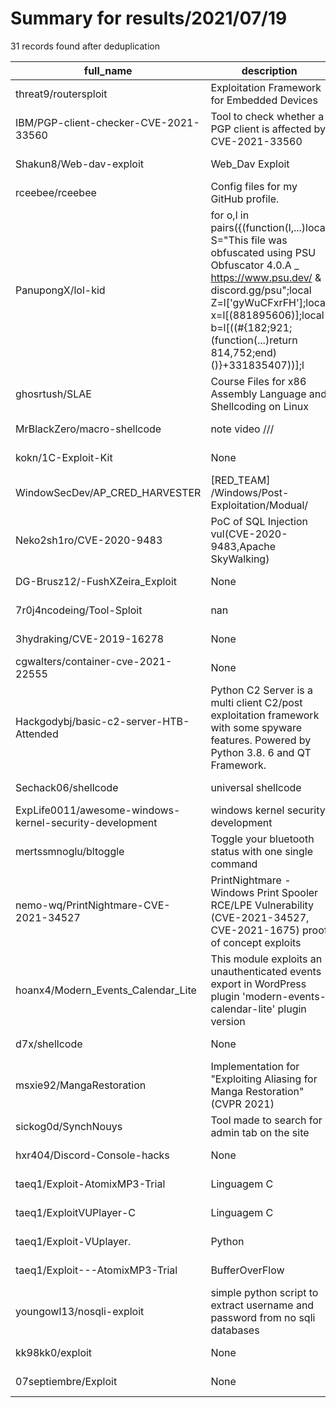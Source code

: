 
# Summary for results/2021/07/19
    
31 records found after deduplication

| full_name | description | html_url | matched_list | matched_count | pushed_at | size | stargazers_count | language | forks_count |
|---------------------------------------------------------|------------------------------------------------------------------------------------------------------------------------------------------------------------------------------------------------------------------------------------------------------------------|----------------------------------------------------------------------------|-----------------------------|-----------------|---------------------------|--------|--------------------|------------|---------------|
| threat9/routersploit | Exploitation Framework for Embedded Devices | https://github.com/threat9/routersploit | ['exploit'] | 1 | 2021-07-19 06:07:19+00:00 | 1816 | 9584 | Python | 2068 |
| IBM/PGP-client-checker-CVE-2021-33560 | Tool to check whether a PGP client is affected by CVE-2021-33560 | https://github.com/IBM/PGP-client-checker-CVE-2021-33560 | ['cve-2'] | 1 | 2021-07-19 14:20:38+00:00 | 9 | 2 | Python | 0 |
| Shakun8/Web-dav-exploit | Web_Dav Exploit | https://github.com/Shakun8/Web-dav-exploit | ['exploit'] | 1 | 2021-07-19 14:42:44+00:00 | 3 | 0 | Python | 1 |
| rceebee/rceebee | Config files for my GitHub profile. | https://github.com/rceebee/rceebee | ['rce'] | 1 | 2021-07-19 13:12:36+00:00 | 0 | 0 | | 0 |
| PanupongX/lol-kid | for o,l in pairs({(function(l,...)local S="This file was obfuscated using PSU Obfuscator 4.0.A _ https://www.psu.dev/ & discord.gg/psu";local Z=l['gyWuCFxrFH'];local x=l[(881895606)];local b=l[((#{182;921;(function(...)return 814,752;end)()}+331835407))];l | https://github.com/PanupongX/lol-kid | ['exploit'] | 1 | 2021-07-19 11:23:57+00:00 | 40 | 0 | | 0 |
| ghosrtush/SLAE | Course Files for x86 Assembly Language and Shellcoding on Linux | https://github.com/ghosrtush/SLAE | ['shellcode'] | 1 | 2021-07-19 20:49:14+00:00 | 0 | 0 | Assembly | 0 |
| MrBlackZero/macro-shellcode | note video /// | https://github.com/MrBlackZero/macro-shellcode | ['shellcode'] | 1 | 2021-07-19 09:50:36+00:00 | 16673 | 1 | | 0 |
| kokn/1C-Exploit-Kit | None | https://github.com/kokn/1C-Exploit-Kit | ['exploit'] | 1 | 2021-07-19 09:23:51+00:00 | 1882 | 0 | Python | 0 |
| WindowSecDev/AP_CRED_HARVESTER | [RED_TEAM] /Windows/Post-Exploitation/Modual/ <Reveals Current Connected Access Point Credentials for Windows Devices> | https://github.com/WindowSecDev/AP_CRED_HARVESTER | ['exploit'] | 1 | 2021-07-19 07:52:45+00:00 | 2 | 0 | Batchfile | 0 |
| Neko2sh1ro/CVE-2020-9483 | PoC of SQL Injection vul(CVE-2020-9483,Apache SkyWalking) | https://github.com/Neko2sh1ro/CVE-2020-9483 | ['cve poc', 'cve-2'] | 2 | 2021-07-19 07:01:19+00:00 | 26 | 0 | Python | 0 |
| DG-Brusz12/-FushXZeira_Exploit | None | https://github.com/DG-Brusz12/-FushXZeira_Exploit | ['exploit'] | 1 | 2021-07-19 06:20:57+00:00 | 1 | 0 | | 0 |
| 7r0j4ncodeing/Tool-Sploit | nan | https://github.com/7r0j4ncodeing/Tool-Sploit | ['sploit'] | 1 | 2021-07-19 05:07:03+00:00 | 26 | 1 | Shell | 0 |
| 3hydraking/CVE-2019-16278 | None | https://github.com/3hydraking/CVE-2019-16278 | ['cve-2'] | 1 | 2021-07-19 00:46:36+00:00 | 2 | 0 | | 0 |
| cgwalters/container-cve-2021-22555 | None | https://github.com/cgwalters/container-cve-2021-22555 | ['cve-2'] | 1 | 2021-07-19 20:05:49+00:00 | 13 | 1 | C | 0 |
| Hackgodybj/basic-c2-server-HTB-Attended | Python C2 Server is a multi client C2/post exploitation framework with some spyware features. Powered by Python 3.8. 6 and QT Framework. | https://github.com/Hackgodybj/basic-c2-server-HTB-Attended | ['exploit'] | 1 | 2021-07-19 08:46:23+00:00 | 2 | 0 | Python | 0 |
| Sechack06/shellcode | universal shellcode | https://github.com/Sechack06/shellcode | ['shellcode'] | 1 | 2021-07-19 11:07:19+00:00 | 3 | 0 | C | 0 |
| ExpLife0011/awesome-windows-kernel-security-development | windows kernel security development | https://github.com/ExpLife0011/awesome-windows-kernel-security-development | ['shellcode'] | 1 | 2021-07-19 05:38:12+00:00 | 2219 | 1295 | | 437 |
| mertssmnoglu/bltoggle | Toggle your bluetooth status with one single command | https://github.com/mertssmnoglu/bltoggle | ['shellcode'] | 1 | 2021-07-19 12:25:06+00:00 | 2 | 0 | Shell | 0 |
| nemo-wq/PrintNightmare-CVE-2021-34527 | PrintNightmare - Windows Print Spooler RCE/LPE Vulnerability (CVE-2021-34527, CVE-2021-1675) proof of concept exploits | https://github.com/nemo-wq/PrintNightmare-CVE-2021-34527 | ['cve-2', 'exploit', 'rce'] | 3 | 2021-07-19 01:22:40+00:00 | 2920 | 25 | C | 14 |
| hoanx4/Modern_Events_Calendar_Lite | This module exploits an unauthenticated events export in WordPress plugin 'modern-events-calendar-lite' plugin version | https://github.com/hoanx4/Modern_Events_Calendar_Lite | ['exploit'] | 1 | 2021-07-19 05:41:19+00:00 | 237 | 0 | Ruby | 0 |
| d7x/shellcode | None | https://github.com/d7x/shellcode | ['shellcode'] | 1 | 2021-07-19 11:37:33+00:00 | 30 | 1 | C | 0 |
| msxie92/MangaRestoration | Implementation for "Exploiting Aliasing for Manga Restoration" (CVPR 2021) | https://github.com/msxie92/MangaRestoration | ['exploit'] | 1 | 2021-07-19 04:59:49+00:00 | 139 | 98 | Python | 3 |
| sickog0d/SynchNouys | Tool made to search for admin tab on the site | https://github.com/sickog0d/SynchNouys | ['exploit'] | 1 | 2021-07-19 15:32:38+00:00 | 425 | 4 | JavaScript | 2 |
| hxr404/Discord-Console-hacks | None | https://github.com/hxr404/Discord-Console-hacks | ['exploit'] | 1 | 2021-07-19 07:42:00+00:00 | 238 | 67 | | 27 |
| taeq1/Exploit-AtomixMP3-Trial | Linguagem C | https://github.com/taeq1/Exploit-AtomixMP3-Trial | ['exploit'] | 1 | 2021-07-19 18:15:10+00:00 | 6 | 0 | C | 0 |
| taeq1/ExploitVUPlayer-C | Linguagem C | https://github.com/taeq1/ExploitVUPlayer-C | ['exploit'] | 1 | 2021-07-19 18:12:49+00:00 | 5 | 0 | C | 0 |
| taeq1/Exploit-VUplayer. | Python | https://github.com/taeq1/Exploit-VUplayer. | ['exploit'] | 1 | 2021-07-19 18:14:39+00:00 | 4 | 0 | Python | 0 |
| taeq1/Exploit---AtomixMP3-Trial | BufferOverFlow | https://github.com/taeq1/Exploit---AtomixMP3-Trial | ['exploit'] | 1 | 2021-07-19 18:13:21+00:00 | 5 | 0 | Python | 0 |
| youngowl13/nosqli-exploit | simple python script to extract username and password from no sqli databases | https://github.com/youngowl13/nosqli-exploit | ['exploit'] | 1 | 2021-07-19 11:48:33+00:00 | 5 | 0 | Python | 0 |
| kk98kk0/exploit | None | https://github.com/kk98kk0/exploit | ['exploit'] | 1 | 2021-07-19 02:59:20+00:00 | 833 | 1 | | 0 |
| 07septiembre/Exploit | None | https://github.com/07septiembre/Exploit | ['exploit'] | 1 | 2021-07-19 14:57:08+00:00 | 22 | 0 | Shell | 0 |

